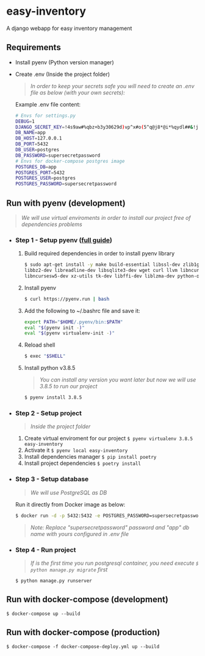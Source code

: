 # easy-inventory

A django webapp for easy inventory management

## Requirements

- Install pyenv (Python version manager)
- Create .env (Inside the project folder)
    >*In order to keep your secrets safe you will need to create an .env file as below (with your own secrets):*

    Example .env file content:

    ```sh
    # Envs for settings.py
    DEBUG=1
    DJANGO_SECRET_KEY=!4s9aw#%qbz+b3y30629d)vp^x#o(5^q@j8*@i*%qydl##&!j=
    DB_NAME=app
    DB_HOST=127.0.0.1
    DB_PORT=5432
    DB_USER=postgres
    DB_PASSWORD=supersecretpassword
    # Envs for docker-compose postgres image
    POSTGRES_DB=app
    POSTGRES_PORT=5432
    POSTGRES_USER=postgres
    POSTGRES_PASSWORD=supersecretpassword
    ```

## Run with pyenv (development)

>*We will use virtual enviroments in order to install our project free of dependencies problems*

- ### Step 1 - Setup pyenv ([full guide](https://realpython.com/intro-to-pyenv/))

    1. Build required dependencies in order to install pyenv library

        ```sh
        $ sudo apt-get install -y make build-essential libssl-dev zlib1g-dev \
        libbz2-dev libreadline-dev libsqlite3-dev wget curl llvm libncurses5-dev \
        libncursesw5-dev xz-utils tk-dev libffi-dev liblzma-dev python-openssl
        ```

    2. Install pyenv

        ```sh
        $ curl https://pyenv.run | bash
        ```

    3. Add the following to ~/.bashrc file and save it:

        ```sh
        export PATH="$HOME/.pyenv/bin:$PATH"
        eval "$(pyenv init -)"
        eval "$(pyenv virtualenv-init -)"
        ```

    4. Reload shell

        ```sh
        $ exec "$SHELL"
        ```

    5. Install python v3.8.5

        > *You can install any version you want later but now we will use 3.8.5 to run our project*

        ```sh
        $ pyenv install 3.8.5
        ```

- ### Step 2 - Setup project

    > *Inside the project folder*
    1. Create virtual enviroment for our project
        ```$ pyenv virtualenv 3.8.5 easy-inventory```
    2. Activate it
        ```$ pyenv local easy-inventory```
    3. Install dependencies manager
        ```$ pip install poetry```
    4. Install project dependencies
        ```$ poetry install```

- ### Step 3 - Setup database

    >*We will use PostgreSQL as DB*

    Run it directly from Docker image as below:

    ```sh
    $ docker run -d -p 5432:5432 -e POSTGRES_PASSWORD=supersecretpassword -e POSTGRES_DB=app postgres:11-alpine
    ```

    >*Note: Replace "supersecretpassword" password and "app" db name with yours configured in .env file*

- ### Step 4 - Run project

    >*If is the first time you run postgresql container, you need execute ```$ python manage.py migrate``` first*

    ```$ python manage.py runserver```

## Run with docker-compose (development)

```$ docker-compose up --build```

## Run with docker-compose (production)

```$ docker-compose -f docker-compose-deploy.yml up --build```
